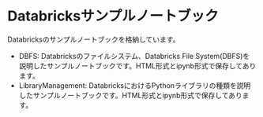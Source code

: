 # Databricksサンプルノートブック

Databricksのサンプルノートブックを格納しています。

* DBFS: Databricksのファイルシステム、Databricks File System(DBFS)を説明したサンプルノートブックです。HTML形式とipynb形式で保存してあります。
* LibraryManagement: DatabricksにおけるPythonライブラリの種類を説明したサンプルノートブックです。HTML形式とipynb形式で保存してあります。
